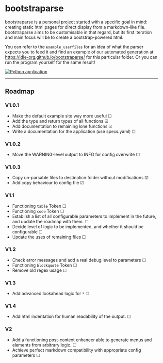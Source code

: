 # bootstraparse
bootstraparse is a personal project started with a specific goal in mind: creating static html pages for direct display from a markdown-like file.
bootstraparse aims to be customisable in that regard, but its first iteration and main focus will be to create a bootstrap-powered html.


You can refer to the `example_userfiles` for an idea of what the parser expects you to feed it and find an example of our automated generation at https://idle-org.github.io/bootstraparse/ for this particular folder. Or you can run the program yourself for the same result!

[![Python application](https://github.com/idle-org/bootstraparse/actions/workflows/python-app.yml/badge.svg?branch=main)](https://github.com/idle-org/bootstraparse/actions/workflows/python-app.yml)

---
## Roadmap
### V1.0.1
- Make the default example site way more useful ☐
- Add the type and return types of all functions ☑
- Add documentation to remaining lone functions ☑
- Write a documentation for the application (use specs.yaml) ☐

### V1.0.2
- Move the WARNING-level output to INFO for config overwrite ☐

### V1.0.3
- Copy un-parsable files to destination folder without modifications ☑
- Add copy behaviour to config file ☑

### V1.1
- Functioning `table` Token ☐
- Functioning `code` Token ☐
- Establish a list of all configurable parameters to implement in the future, and update the roadmap with them. ☐
- Decide level of logic to be implemented, and whether it should be configurable ☐
- Update the uses of remaining files ☐


### V1.2
- Check error messages and add a real debug level to parameters ☐
- Functioning `blockquote` Token ☐
- Remove old regex usage ☐

### V1.3
- Add advanced lookahead logic for `*` ☐

### V1.4
- Add html indentation for human readability of the output. ☐

### V2
- Add a functioning post-context enhancer able to generate menus and elements from arbitrary logic. ☐
- Achieve perfect markdown compatibility with appropriate config parameters ☐
